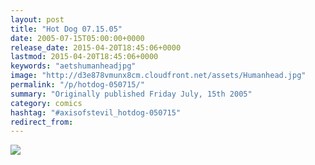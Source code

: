 ```yaml
---
layout: post
title: "Hot Dog 07.15.05"
date: 2005-07-15T05:00:00+0000
release_date: 2015-04-20T18:45:06+0000
lastmod: 2015-04-20T18:45:06+0000
keywords: "aetshumanheadjpg"
image: "http://d3e878vmunx8cm.cloudfront.net/assets/Humanhead.jpg"
permalink: "/p/hotdog-050715/"
summary: "Originally published Friday July, 15th 2005"
category: comics
hashtag: "#axisofstevil_hotdog-050715"
redirect_from:
---
```


![](http://d3e878vmunx8cm.cloudfront.net/assets/Humanhead.jpg)
